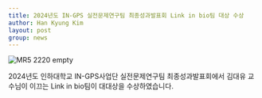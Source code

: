```yaml
---
title: 2024년도 IN-GPS 실전문제연구팀 최종성과발표회 Link in bio팀 대상 수상
author: Han Kyung Kim
layout: post
group: news
---
```


 <img src="/static/img/news/Final 1st.png" alt="MR5 2220 empty" class="img-responsive">

 2024년도 인하대학교 IN-GPS사업단 실전문제연구팀 최종성과발표회에서 김대유 교수님이 이끄는 Link in bio팀이 대대상을 수상하였습니다.